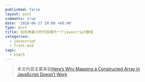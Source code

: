 ```yaml
---
published: false
layout: post
comments: true
date: '2018-06-27 20:00 +08:00'
type: post
title: 如何用最少的代码填充一个javascript数组
categories:
  - javascript
  - front-end
tags:
  - html5
---
```

> 本文内容主要来自[Here’s Why Mapping a Constructed Array in JavaScript Doesn’t Work](https://itnext.io/heres-why-mapping-a-constructed-array-doesn-t-work-in-javascript-f1195138615a)

